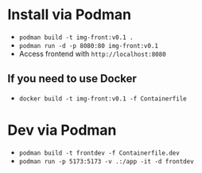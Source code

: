 # Install via Podman
- `podman build -t img-front:v0.1 .` 
- `podman run -d -p 8080:80 img-front:v0.1`
- Access frontend with `http://localhost:8080`
## If you need to use Docker
- `docker build -t img-front:v0.1 -f Containerfile`

# Dev via Podman
- `podman build -t frontdev -f Containerfile.dev`
- `podman run -p 5173:5173 -v .:/app -it -d frontdev`
